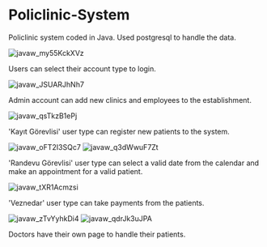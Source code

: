 # Policlinic-System
Policlinic system coded in Java. Used postgresql to handle the data.

![javaw_my55KckXVz](https://github.com/user-attachments/assets/93c02641-c985-4860-8ed7-c54ee219d619)

Users can select their account type to login.

![javaw_JSUARJhNh7](https://github.com/user-attachments/assets/4f3ae2a2-979d-4823-b9f5-a3fa2706a695)

Admin account can add new clinics and employees to the establishment.

![javaw_qsTkzB1ePj](https://github.com/user-attachments/assets/88c93dc8-7f48-4556-abd7-94cb3bbb19d4)

'Kayıt Görevlisi' user type can register new patients to the system.

![javaw_oFT2I3SQc7](https://github.com/user-attachments/assets/68ca69e9-c853-43a0-a41a-addf3462f0e7)
![javaw_q3dWwuF7Zt](https://github.com/user-attachments/assets/175aeb85-5d98-493a-8ffd-5dbb40d3023a)

'Randevu Görevlisi' user type can select a valid date from the calendar and make an appointment for a valid patient.

![javaw_tXR1Acmzsi](https://github.com/user-attachments/assets/6c4d631d-59ba-4ae0-8bc2-599e6da86322)

'Veznedar' user type can take payments from the patients.

![javaw_zTvYyhkDi4](https://github.com/user-attachments/assets/812d2e7d-c9ff-4bfa-a145-ffa43330553e)
![javaw_qdrJk3uJPA](https://github.com/user-attachments/assets/7c1f860a-c7a4-4cb7-9856-c9135916f6f8)

Doctors have their own page to handle their patients. 
